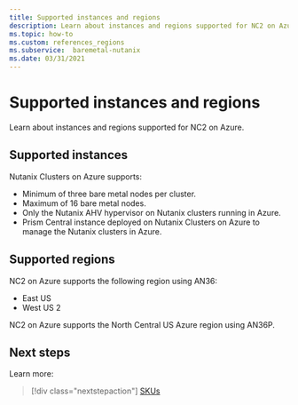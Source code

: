 ```yaml
---
title: Supported instances and regions
description: Learn about instances and regions supported for NC2 on Azure.
ms.topic: how-to
ms.custom: references_regions 
ms.subservice:  baremetal-nutanix
ms.date: 03/31/2021
---
```


# Supported instances and regions

Learn about instances and regions supported for NC2 on Azure.

## Supported instances

Nutanix Clusters on Azure supports:

* Minimum of three bare metal nodes per cluster.
* Maximum of 16 bare metal nodes.
* Only the Nutanix AHV hypervisor on Nutanix clusters running in Azure.
* Prism Central instance deployed on Nutanix Clusters on Azure to manage the Nutanix clusters in Azure.

## Supported regions

NC2 on Azure supports the following region using AN36:

* East US
* West US 2

NC2 on Azure supports the North Central US Azure region using AN36P.


## Next steps

Learn more:

> [!div class="nextstepaction"]
> [SKUs](skus.md)
